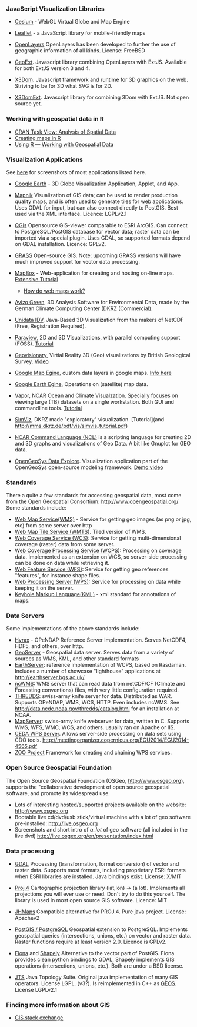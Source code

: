 ### JavaScript Visualization Libraries

* [Cesium](http://cesiumjs.org/) - WebGL Virtual Globe and Map Engine

* [Leaflet](http://leafletjs.com/) - a JavaScript library for mobile-friendly maps

* [OpenLayers](http://openlayers.org/) OpenLayers has been developed to further the use of geographic information of all kinds. License: FreeBSD

* [GeoExt](http://geoext.github.io/geoext2/). Javascript library combining OpenLayers with ExtJS. Available for both ExtJS version 3 and 4.

* [X3Dom](http://www.x3dom.org/). Javascript framework and runtime for 3D graphics on the web. Striving to be for 3D what SVG is for 2D.

* [X3DomExt](http://www.3dvisworld.com/features/feature-articles/7816-brandenburg-3d-browser-based-3d-presentation-of-geological-data.html). Javascript library for combining 3Dom with ExtJS. Not open source yet.

### Working with geospatial data in R
* [CRAN Task View: Analysis of Spatial Data](http://cran.r-project.org/web/views/Spatial.html)
* [Creating maps in R](https://github.com/Robinlovelace/Creating-maps-in-R)
* [Using R — Working with Geospatial Data](http://mazamascience.com/WorkingWithData/?p=1277)

### Visualization Applications

See [here](https://www.dkrz.de/Nutzerportal-en/workshops/EGU2014-Visualization) for screenshots of most applications listed here.

* [Google Earth](http://earth.google.com/) - 3D Globe Visualization Application, Applet, and App.

* [Mapnik](http://mapnik.org/) Visualization of GIS data; can be used to render production quality maps, and is often used to generate tiles for web applications. Uses GDAL for input, but can also connect directly to PostGIS. Best used via the XML interface. Licence: LGPLv2.1

* [QGis](http://www.qgis.org/en/site/) Opensource GIS-viewer comparable to ESRI ArcGIS. Can connect to PostgreSQL/PostGIS database for vector data; raster data can be imported via a special plugin. Uses GDAL, so supported formats depend on GDAL installation. Licence: GPLv2.

* [GRASS](http://grass.osgeo.org/) Open-source GIS. Note: upcoming GRASS versions will have much improved support for vector data processing.

* [MapBox](https://www.mapbox.com/tilemill/) - Web-application for creating and hosting on-line maps. [Extensive Tutorial](https://github.com/bertspaan/tilemill-workshop)
    * [How do web maps work?](https://www.mapbox.com/foundations/how-web-maps-work/)

* [Avizo Green](http://www.vsg3d.com/avizo/overview), 3D Analysis Software for Environmental Data, made by the German Climate Computing Center (DKRZ (Commercial).

* [Unidata IDV](https://www.unidata.ucar.edu/software/idv/), Java-Based 3D Visualization from the makers of NetCDF (Free, Registration Required).

* [Paraview](http://www.paraview.org), 2D and 3D Visualizations, with parallel computing support (FOSS).  [Tutorial](http://www.paraview.org/Wiki/The_ParaView_Tutorial)

* [Geovisionary](www.virtalis.com/geovisionary/), Virtial Reality 3D (Geo) visualizations by British Geological Survey. [Video](https://www.youtube.com/watch?v=LOsAJtmzVrA&rel=0)

* [Google Map Egine](mapsengine.google.com), custom data layers in google maps. [Info here](https://www.google.com/enterprise/mapsearth/products/mapsengine.html)

* [Google Earth Egine](https://earthengine.google.org), Operations on (satellite) map data.

* [Vapor](http://www.vapor.ucar.edu), NCAR Ocean and Climate Visualzation. Specially focuses on viewing large (TB) datasets on a single workstation. Both GUI and commandline tools. [Tutorial](http://www.vapor.ucar.edu/sites/default/files/TACCTutorial2011.pdf)

* [SimViz](http://www.dkrz.de/Nutzerportal-en/doku/vis/sw/simvis/simvis), DKRZ made "exploratory" visualization.  [Tutorial](and http://mms.dkrz.de/pdf/vis/simvis_tutorial.pdf)

* [NCAR Command Language (NCL)](http://www.ncl.ucar.edu/) is a scripting language for creating 2D and 3D graphs and visualizations of Geo Data. A bit like Gnuplot for GEO data.

* [OpenGeoSys Data Explore](http://www.opengeosys.org). Visualization application part of the OpenGeoSys open-source modeling framework. [Demo video](https://www.youtube.com/watch?v=bj6lticy6jA#t=103)

### Standards

There a quite a few standards for accessing geospatial data, most come from the Open Geospatial Consortium: http://www.opengeospatial.org/ Some standards include:

* [Web Map Service(WMS)](http://www.opengeospatial.org/standards/wms) - Service for getting geo images (as png or jpg, etc) from some server over http
* [Web Map Tile Service (WMTS)](http://www.opengeospatial.org/standards/wmts). Tiled version of WMS.
* [Web Coverage Service (WCS)](http://www.opengeospatial.org/standards/wcs):  Service for getting multi-dimensional coverage (raster) data from some server.
* [Web Coverage Processing Service (WCPS)](http://www.opengeospatial.org/standards/wcps): Processing on coverage data. Implemented as an extension on WCS, so server-side processing can be done on data while retrieving it.
* [Web Feature Service (WFS)](http://www.opengeospatial.org/standards/wfs): Service for getting geo references "features", for instance shape files.
* [Web Processing Server (WPS)](http://www.opengeospatial.org/standards/wps): Service for processing on data while keeping it on the server.
* [Keyhole Markup Language(KML)](http://www.opengeospatial.org/standards/kml) - xml standard for
annotations of maps.

### Data Servers

Some implementations of the above standards include:

* [Hyrax](http://www.opendap.org/) - OPeNDAP Reference Server Implementation. Serves NetCDF4, HDF5, and others, over http.
* [GeoServer](http://geoserver.org) - Geospatial data server. Serves data from a variety of sources as WMS, KML, and other standard formats
* [EarthServer](http://www.earthserver.eu): reference implementation of WCPS, based on Rasdaman. Includes a number of showcase "lighthouse" applications at http://earthserver.bgs.ac.uk/
* [ncWMS](http://www.resc.rdg.ac.uk/trac/ncWMS/): WMS server that can read data from netCDF/CF (Climate and Forcasting conventions) files, with very little configuration required.
* [THREDDS](http://www.unidata.ucar.edu/software/thredds/current/tds/TDS.html): swiss-army knife server for data. Distributed as WAR. Supports OPeNDAP, WMS, WCS, HTTP. Even includes ncWMS. See http://data.ncdc.noaa.gov/thredds/catalog.html for an installation at NOAA.
* [MapServer](http://mapserver.org): swiss-army knife webserver for data, written in C. Supports WMS, WFS, WMC, WCS, and others. usually ran on Apache or IIS.
* [CEDA WPS Server](http://ceda-wps2.badc.rl.ac.uk/ui/home). Allows server-side processing on data sets using CDO tools. http://meetingorganizer.copernicus.org/EGU2014/EGU2014-4565.pdf
* [ZOO Project](http://www.zoo-project.org/) Framework for creating and chaining WPS services.

### Open Source Geospatial Foundation

The Open Source Geospatial Foundation (OSGeo, http://www.osgeo.org), supports the "collaborative development of open source geospatial software, and promote its widespread use.

- Lots of interesting hosted/supported projects available on the website: http://www.osgeo.org
- Bootable live cd/dvd/usb stick/virtual machine with a lot of geo software pre-installed: http://live.osgeo.org
- Screenshots and short intro of _a_lot_ of geo software (all included in the live dvd) http://live.osgeo.org/en/presentation/index.html


### Data processing

* [GDAL](http://www.gdal.org/) Processing (transformation, format conversion) of vector and raster data. Supports most formats, including proprietary ESRI formats when ESRI libraries are installed. Java bindings exist. License: X/MIT

* [Proj.4](http://trac.osgeo.org/proj/) Cartographic projection library (lat,lon) -> (a lot). Implements all projections you will ever use or need. Don't try to do this yourself. The library is used in most open source GIS software. Licence: MIT

* [JHMaps](http://www.jhlabs.com/java/maps/proj/) Compatible alternative for PROJ.4. Pure java project. License: Apachev2

* [PostGIS / PostgreSQL](http://postgis.net/) Geospatial extension to PostgreSQL. Implements geospatial queries (intersections, unions, etc.) on vector and raster data. Raster functions require at least version 2.0. Licence is GPLv2.

* [Fiona](https://pypi.python.org/pypi/Fiona) and [Shapely](https://pypi.python.org/pypi/Shapely) Alternative to the vector part of PostGIS. Fiona provides clean python bindings to GDAL, Shapely implements GIS operations (intersections, unions, etc.). Both are under a BSD license.

* [JTS](http://www.vividsolutions.com/jts/jtshome.htm) Java Topology Suite. Original java implementation of many GIS operators. License LGPL. (v3?). Is reimplemented in C++ as [GEOS](http://trac.osgeo.org/geos/). License LGPLv2.1

### Finding more information about GIS
* [GIS stack exchange](http://gis.stackexchange.com)

